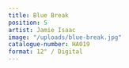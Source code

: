 ```yaml
---
title: Blue Break
position: 5
artist: Jamie Isaac
image: "/uploads/blue-break.jpg"
catalogue-number: HA019
format: 12" / Digital
---
```


